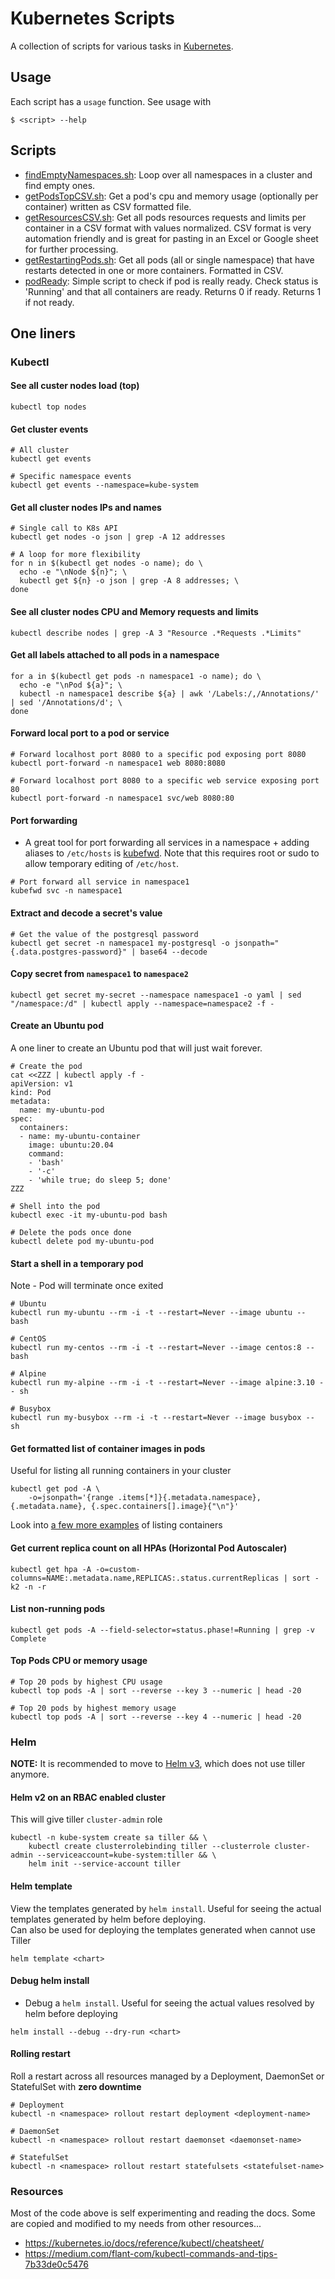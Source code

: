 # Kubernetes Scripts
A collection of scripts for various tasks in [Kubernetes](https://kubernetes.io/).

## Usage
Each script has a `usage` function. See usage with
```shell script
$ <script> --help
```

## Scripts
* [findEmptyNamespaces.sh](findEmptyNamespaces.sh): Loop over all namespaces in a cluster and find empty ones.
* [getPodsTopCSV.sh](getPodsTopCSV.sh): Get a pod's cpu and memory usage (optionally per container) written as CSV formatted file.
* [getResourcesCSV.sh](getResourcesCSV.sh): Get all pods resources requests and limits per container in a CSV format with values normalized. 
CSV format is very automation friendly and is great for pasting in an Excel or Google sheet for further processing.
* [getRestartingPods.sh](getRestartingPods.sh): Get all pods (all or single namespace) that have restarts detected in one or more containers. Formatted in CSV.
* [podReady](podReady.sh): Simple script to check if pod is really ready. Check status is 'Running' and that all containers are ready.
Returns 0 if ready. Returns 1 if not ready.

## One liners
### Kubectl
#### See all custer nodes load (top)
```shell script
kubectl top nodes
```

#### Get cluster events
```shell script
# All cluster
kubectl get events

# Specific namespace events
kubectl get events --namespace=kube-system
```

#### Get all cluster nodes IPs and names
```shell script
# Single call to K8s API
kubectl get nodes -o json | grep -A 12 addresses

# A loop for more flexibility
for n in $(kubectl get nodes -o name); do \
  echo -e "\nNode ${n}"; \
  kubectl get ${n} -o json | grep -A 8 addresses; \
done
```

#### See all cluster nodes CPU and Memory requests and limits
```shell script
kubectl describe nodes | grep -A 3 "Resource .*Requests .*Limits"
``` 

#### Get all labels attached to all pods in a namespace
```shell script
for a in $(kubectl get pods -n namespace1 -o name); do \
  echo -e "\nPod ${a}"; \
  kubectl -n namespace1 describe ${a} | awk '/Labels:/,/Annotations/' | sed '/Annotations/d'; \
done
```

#### Forward local port to a pod or service
```shell script
# Forward localhost port 8080 to a specific pod exposing port 8080
kubectl port-forward -n namespace1 web 8080:8080

# Forward localhost port 8080 to a specific web service exposing port 80
kubectl port-forward -n namespace1 svc/web 8080:80
```

#### Port forwarding
* A great tool for port forwarding all services in a namespace + adding aliases to `/etc/hosts` is [kubefwd](https://github.com/txn2/kubefwd).
Note that this requires root or sudo to allow temporary editing of `/etc/host`.
```shell script
# Port forward all service in namespace1
kubefwd svc -n namespace1
```

#### Extract and decode a secret's value
```shell script
# Get the value of the postgresql password
kubectl get secret -n namespace1 my-postgresql -o jsonpath="{.data.postgres-password}" | base64 --decode
```

#### Copy secret from `namespace1` to `namespace2`
```shell script
kubectl get secret my-secret --namespace namespace1 -o yaml | sed "/namespace:/d" | kubectl apply --namespace=namespace2 -f -
```

#### Create an Ubuntu pod
A one liner to create an Ubuntu pod that will just wait forever. 
```shell script
# Create the pod
cat <<ZZZ | kubectl apply -f -
apiVersion: v1
kind: Pod
metadata:
  name: my-ubuntu-pod
spec:
  containers:
  - name: my-ubuntu-container
    image: ubuntu:20.04
    command:
    - 'bash'
    - '-c'
    - 'while true; do sleep 5; done'
ZZZ

# Shell into the pod
kubectl exec -it my-ubuntu-pod bash

# Delete the pods once done
kubectl delete pod my-ubuntu-pod
```

#### Start a shell in a temporary pod
Note - Pod will terminate once exited
```shell script
# Ubuntu
kubectl run my-ubuntu --rm -i -t --restart=Never --image ubuntu -- bash

# CentOS
kubectl run my-centos --rm -i -t --restart=Never --image centos:8 -- bash

# Alpine
kubectl run my-alpine --rm -i -t --restart=Never --image alpine:3.10 -- sh

# Busybox
kubectl run my-busybox --rm -i -t --restart=Never --image busybox -- sh
```

#### Get formatted list of container images in pods
Useful for listing all running containers in your cluster
```shell script
kubectl get pod -A \
    -o=jsonpath='{range .items[*]}{.metadata.namespace}, {.metadata.name}, {.spec.containers[].image}{"\n"}'
```
Look into [a few more examples](https://kubernetes.io/docs/tasks/access-application-cluster/list-all-running-container-images) of listing containers

#### Get current replica count on all HPAs (Horizontal Pod Autoscaler)
```shell script
kubectl get hpa -A -o=custom-columns=NAME:.metadata.name,REPLICAS:.status.currentReplicas | sort -k2 -n -r
```

#### List non-running pods
```shell script
kubectl get pods -A --field-selector=status.phase!=Running | grep -v Complete
```

#### Top Pods CPU or memory usage
```shell script
# Top 20 pods by highest CPU usage
kubectl top pods -A | sort --reverse --key 3 --numeric | head -20

# Top 20 pods by highest memory usage
kubectl top pods -A | sort --reverse --key 4 --numeric | head -20
```
 
### Helm
**NOTE:** It is recommended to move to [Helm v3](https://helm.sh/docs/), which does not use tiller anymore.

#### Helm v2 on an RBAC enabled cluster
This will give tiller `cluster-admin` role
```shell script
kubectl -n kube-system create sa tiller && \
    kubectl create clusterrolebinding tiller --clusterrole cluster-admin --serviceaccount=kube-system:tiller && \
    helm init --service-account tiller
```

#### Helm template
View the templates generated by `helm install`. Useful for seeing the actual templates generated by helm before deploying.<br>
Can also be used for deploying the templates generated when cannot use Tiller
```shell script
helm template <chart>
```

#### Debug helm install
* Debug a `helm install`. Useful for seeing the actual values resolved by helm before deploying
```shell script
helm install --debug --dry-run <chart>
```

#### Rolling restart
Roll a restart across all resources managed by a Deployment, DaemonSet or StatefulSet with **zero downtime**
```shell script
# Deployment
kubectl -n <namespace> rollout restart deployment <deployment-name>

# DaemonSet
kubectl -n <namespace> rollout restart daemonset <daemonset-name>

# StatefulSet
kubectl -n <namespace> rollout restart statefulsets <statefulset-name>
```

### Resources
Most of the code above is self experimenting and reading the docs. Some are copied and modified to my needs from other resources...
* https://kubernetes.io/docs/reference/kubectl/cheatsheet/
* https://medium.com/flant-com/kubectl-commands-and-tips-7b33de0c5476
